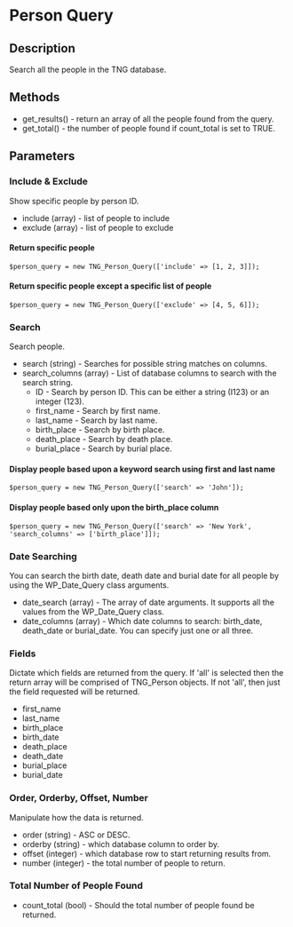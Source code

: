 # Person Query

## Description
Search all the people in the TNG database.

## Methods

* get_results() - return an array of all the people found from the query.
* get_total() - the number of people found if count_total is set to TRUE.

## Parameters

### Include & Exclude
Show specific people by person ID.

* include (array) - list of people to include
* exclude (array) - list of people to exclude

#### Return specific people
````$person_query = new TNG_Person_Query(['include' => [1, 2, 3]]);````

#### Return specific people except a specific list of people
````$person_query = new TNG_Person_Query(['exclude' => [4, 5, 6]]);````

### Search
Search people.

* search (string) - Searches for possible string matches on columns.
* search_columns (array) - List of database columns to search with the search string.
	* ID - Search by person ID. This can be either a string (I123) or an integer (123).
	* first_name - Search by first name.
	* last_name - Search by last name.
	* birth_place - Search by birth place.
	* death_place - Search by death place.
	* burial_place - Search by burial place.
	
#### Display people based upon a keyword search using first and last name
````$person_query = new TNG_Person_Query(['search' => 'John']);````

#### Display people based only upon the birth_place column
````$person_query = new TNG_Person_Query(['search' => 'New York', 'search_columns' => ['birth_place']]);````

### Date Searching
You can search the birth date, death date and burial date for all people by using the WP_Date_Query class arguments.

* date_search (array) - The array of date arguments. It supports all the values from the WP_Date_Query class.
* date_columns (array) - Which date columns to search: birth_date, death_date or burial_date. You can specify just one or all three.

### Fields
Dictate which fields are returned from the query. If 'all' is selected then the return array will be comprised of TNG_Person objects. If not 'all', then just the field requested will be returned.

* first_name
* last_name
* birth_place
* birth_date
* death_place
* death_date
* burial_place
* burial_date

### Order, Orderby, Offset, Number
Manipulate how the data is returned.

* order (string) - ASC or DESC.
* orderby (string) - which database column to order by.
* offset (integer) - which database row to start returning results from.
* number (integer) - the total number of people to return.

### Total Number of People Found

* count_total (bool) - Should the total number of people found be returned.
